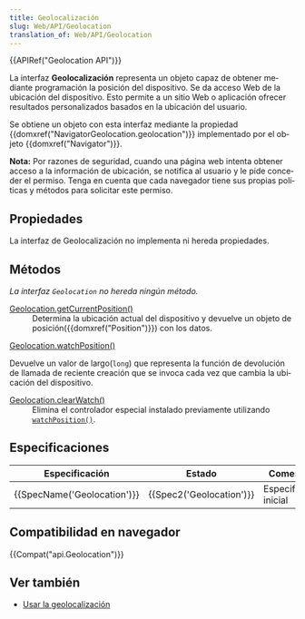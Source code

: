 ```yaml
---
title: Geolocalización
slug: Web/API/Geolocation
translation_of: Web/API/Geolocation
---
```

<div>{{APIRef("Geolocation API")}}</div>

<p><span id="result_box" lang="es"><span class="hps">La interfaz</span> <strong><span class="hps">Geolocalización</span></strong> <span class="hps">representa</span> <span class="hps">un objeto</span> <span class="hps">capaz de</span> <span class="hps">obtener</span> <span class="hps">mediante programación</span> <span class="hps">la posición</span> <span class="hps">del dispositivo</span><span>.</span> <span class="hps">Se</span> <span class="hps">da</span> <span class="hps">acceso Web</span> de <span class="hps">la ubicación</span> <span class="hps">del dispositivo</span><span>.</span> <span class="hps">Esto</span> <span class="hps">permite a un sitio</span> <span class="hps">Web</span> <span class="hps">o aplicación</span> <span class="hps">ofrecer</span> <span class="hps">resultados personalizados</span> <span class="hps">basados ​​en</span> <span class="hps">la ubicación del usuario</span><span>.</span></span></p>

<p><span id="result_box" lang="es"><span class="hps">Se obtiene un</span> <span class="hps">objeto con</span> <span class="hps">esta interfaz</span> <span class="hps">mediante la propiedad </span></span>{{domxref("NavigatorGeolocation.geolocation")}} <span lang="es"><span class="hps">implementado</span> <span class="hps">por el objeto</span> <span class="hps">{{domxref("Navigator")}}.</span></span></p>

<div class="note">
<p><strong>Nota:</strong> <span id="result_box" lang="es"><span class="hps">Por razones de seguridad</span><span>,</span> <span class="hps">cuando una página</span> <span class="hps">web</span> <span class="hps">intenta obtener acceso a</span> <span class="hps">la información de ubicación</span><span>,</span> <span class="hps">se notifica al usuario</span> <span class="hps">y le pide </span><span class="hps">conceder el permiso</span><span>.</span> <span class="hps">Tenga en cuenta que</span> <span class="hps">cada navegador</span> <span class="hps">tiene sus</span> <span class="hps">propias políticas y</span> <span class="hps">métodos para solicitar</span> <span class="hps">este permiso.</span></span></p>
</div>

<h2 id="Propiedades">Propiedades</h2>

<p><span id="result_box" lang="es"><span class="hps">La</span> <span class="hps">interfaz de</span> <span class="hps">Geolocalización</span> no implementa<span> ni</span> <span class="hps">hereda</span> <span class="hps">propiedades</span><span>.</span></span></p>

<h2 id="Métodos">Métodos</h2>

<p><em><span id="result_box" lang="es"><span class="hps">La interfaz</span> <code><span class="hps">Geolocation</span></code> <span class="hps">no hereda</span> <span class="hps">ningún método.</span></span></em></p>

<dl>
 <dt><a href="/es/docs/Web/API/Geolocation.getCurrentPosition">Geolocation.getCurrentPosition()</a></dt>
 <dd><span id="result_box" lang="es"><span class="hps">Determina</span> <span class="hps">la ubicación actual del</span> <span class="hps">dispositivo y</span> <span class="hps">devuelve</span> <span class="hps">un objeto</span> <span class="hps">de posición({{domxref("Position")}}) con</span> <span class="hps">los datos.</span></span></dd>
</dl>
<a href="/es/docs/Web/API/Geolocation.watchPosition">Geolocation.watchPosition()</a>

<p><span id="result_box" lang="es"><span class="hps">Devuelve un</span> <span class="hps">valor de largo(<code>long</code>)</span> <span class="hps">que representa la función</span> <span class="hps">de devolución de llamada</span> <span class="hps">de reciente creación</span> <span class="hps">que se invoca</span> <span class="hps">cada vez que cambia</span> <span class="hps">la ubicación del dispositivo</span><span>.</span></span></p>

<dl>
 <dt><a href="/es/docs/Web/API/Geolocation.clearWatch">Geolocation.clearWatch()</a></dt>
 <dd><span id="result_box" lang="es"><span class="hps">Elimina el controlador</span> <span class="hps">especial</span> <span class="hps">instalado</span> <span class="hps">previamente utilizando</span></span> <a href="/es/docs/Web/API/Geolocation.watchPosition"><code>watchPosition()</code></a>.</dd>
</dl>

<h2 id="Especificaciones">Especificaciones</h2>

<table class="standard-table">
 <thead>
  <tr>
   <th scope="col">Especificación</th>
   <th scope="col">Estado</th>
   <th scope="col">Comentario</th>
  </tr>
 </thead>
 <tbody>
  <tr>
   <td>{{SpecName('Geolocation')}}</td>
   <td>{{Spec2('Geolocation')}}</td>
   <td>Especificación inicial</td>
  </tr>
 </tbody>
</table>

<h2 id="Compatibilidad_en_navegador">Compatibilidad en navegador</h2>

{{Compat("api.Geolocation")}}

<h2 id="Ver_también">Ver también</h2>

<ul>
 <li><a href="/es/docs/Usar_la_Geolocalizaci%C3%B3n">Usar la geolocalización</a></li>
</ul>
